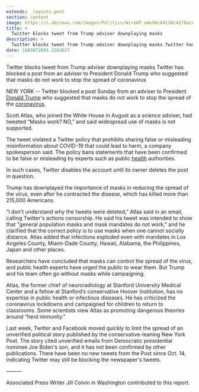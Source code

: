 ```yaml
--- 
extends: _layouts.post 
section: content 
image: https://s.abcnews.com/images/Politics/WireAP_a4e98c84110c42f8ac06a9ef699c6016_16x9_992.jpg 
title: > 
  Twitter blocks tweet from Trump adviser downplaying masks 
description: > 
  Twitter blocks tweet from Trump adviser downplaying masks Twitter has blocked a post from an adviser to President Donald Trump who suggested that masks do not work to stop the spread of coronavirusNEW YORK -- Twitter blocked a post Sunday from an adviser to President Donald Trump who suggested that masks do not work to stop the spread of the coronavirus.Scott Atlas, who joined the White House in August as a science adviser, had tweeted “Masks work?The tweet violated a Twitter policy that prohibits sharing false or misleading misinformation about COVID-19 that could lead to harm, a company spokesperson said.Researchers have concluded that masks can control the spread of the virus, and public health experts have urged the public to wear them.There have been no new tweets from the Post since Oct. 14, indicating Twitter may still be blocking the newspaper's tweets. 
date: 1603072091.2263627 
--- 
```

<div><p>Twitter blocks tweet from Trump adviser downplaying masks Twitter has blocked a post from an adviser to President Donald Trump who suggested that masks do not work to stop the spread of coronavirus</p><p id="_ap_link_Donald Trump_DonaldTrump_">NEW YORK -- Twitter blocked a post Sunday from an adviser to President <a href="https://abcnews.go.com/alerts/DonaldTrump" id="_ap_link_Donald Trump_DonaldTrump_" target="_blank">Donald Trump</a> who suggested that masks do not work to stop the spread of the <a href="https://abcnews.go.com/alerts/Coronavirus" id="_ap_link_coronavirus_Coronavirus_" target="_blank">coronavirus</a>.</p><p>Scott Atlas, who joined the White House in August as a science adviser, had tweeted &#8220;Masks work? NO,&#8221; and said widespread use of masks is not supported.</p><p class="Ad incontentTeads incontentTeads--story ad-slot"></p><p id="_ap_link_health_Obamacare_">The tweet violated a Twitter policy that prohibits sharing false or misleading misinformation about COVID-19 that could lead to harm, a company spokesperson said. The policy bans statements that have been confirmed to be false or misleading by experts such as public <a href="https://abcnews.go.com/alerts/Obamacare" id="_ap_link_health_Obamacare_" target="_blank">health</a> authorities.</p><p>In such cases, Twitter disables the account until its owner deletes the post in question.</p><p>Trump has downplayed the importance of masks in reducing the spread of the virus, even after he contracted the disease, which has killed more than 215,000 Americans.</p><p>&#8220;I don&#8217;t understand why the tweets were deleted,&#8221; Atlas said in an email, calling Twitter's actions censorship. He said his tweet was intended to show that "general population masks and mask mandates do not work," and he clarified that the correct policy is to use masks when one cannot socially distance. Atlas added that infections exploded even with mandates in Los Angeles County, Miami-Dade County, Hawaii, Alabama, the Philippines, Japan and other places.</p><p>Researchers have concluded that         masks can control the spread of the virus, and public health experts have urged the public to wear them. But Trump and his team often         go without masks while campaigning.</p><p>Atlas, the former chief of neuroradiology at Stanford University Medical Center and a fellow at Stanford&#8217;s conservative Hoover Institution, has no expertise in public health or infectious diseases. He has         criticized the coronavirus lockdowns and campaigned for children to return to classrooms. Some scientists view Atlas as promoting dangerous theories around &#8220;herd immunity.&#8221;</p><p>Last week, Twitter and Facebook         moved quickly to limit the spread of an unverified political story published by the conservative-leaning New York Post. The story cited unverified emails from Democratic presidential nominee Joe Biden's son, and it has not been confirmed by other publications. There have been no new tweets from the Post since Oct. 14, indicating Twitter may still be blocking the newspaper's tweets.</p><p>&#8212;&#8212;&#8212;</p><p class="Ad incontentTeads2 incontentTeads2--story ad-slot"></p><p>Associated Press Writer Jill Colvin in Washington contributed to this report.</p></div>